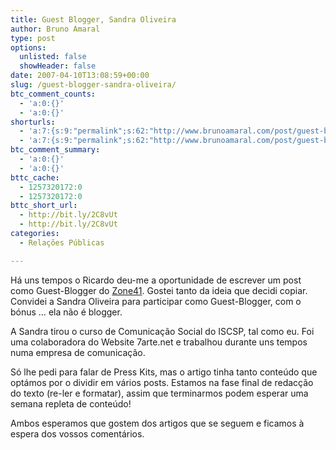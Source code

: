 ```yaml
---
title: Guest Blogger, Sandra Oliveira
author: Bruno Amaral
type: post
options:
  unlisted: false
  showHeader: false
date: 2007-04-10T13:08:59+00:00
slug: /guest-blogger-sandra-oliveira/
btc_comment_counts:
  - 'a:0:{}'
  - 'a:0:{}'
shorturls:
  - 'a:7:{s:9:"permalink";s:62:"http://www.brunoamaral.com/post/guest-blogger-sandra-oliveira/";s:7:"tinyurl";s:25:"http://tinyurl.com/dn3ls6";s:4:"isgd";s:17:"http://is.gd/pJha";s:5:"bitly";s:19:"http://bit.ly/qgtGh";s:5:"snipr";s:22:"http://snipr.com/evq3r";s:5:"snurl";s:22:"http://snurl.com/evq3r";s:7:"snipurl";s:24:"http://snipurl.com/evq3r";}'
  - 'a:7:{s:9:"permalink";s:62:"http://www.brunoamaral.com/post/guest-blogger-sandra-oliveira/";s:7:"tinyurl";s:25:"http://tinyurl.com/dn3ls6";s:4:"isgd";s:17:"http://is.gd/pJha";s:5:"bitly";s:19:"http://bit.ly/qgtGh";s:5:"snipr";s:22:"http://snipr.com/evq3r";s:5:"snurl";s:22:"http://snurl.com/evq3r";s:7:"snipurl";s:24:"http://snipurl.com/evq3r";}'
btc_comment_summary:
  - 'a:0:{}'
  - 'a:0:{}'
bttc_cache:
  - 1257320172:0
  - 1257320172:0
bttc_short_url:
  - http://bit.ly/2C8vUt
  - http://bit.ly/2C8vUt
categories:
  - Relações Públicas

---
```

Há uns tempos o Ricardo deu-me a oportunidade de escrever um post como Guest-Blogger do [Zone41][1]. Gostei tanto da ideia que decidi copiar. Convidei a Sandra Oliveira para participar como Guest-Blogger, com o bónus &#8230; ela não é blogger.

A Sandra tirou o curso de Comunicação Social do ISCSP, tal como eu. Foi uma colaboradora do Website 7arte.net e trabalhou durante uns tempos numa empresa de comunicação.

Só lhe pedi para falar de Press Kits, mas o artigo tinha tanto conteúdo que optámos por o dividir em vários posts. Estamos na fase final de redacção do texto (re-ler e formatar), assim que terminarmos podem esperar uma semana repleta de conteúdo!

Ambos esperamos que gostem dos artigos que se seguem e ficamos à espera dos vossos comentários.

 [1]: http://zone41.info/